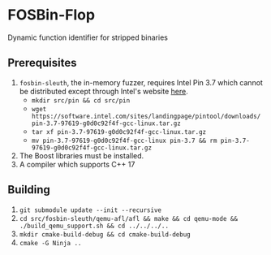 # FOSBin-Flop

Dynamic function identifier for stripped binaries

## Prerequisites
1. `fosbin-sleuth`, the in-memory fuzzer, requires Intel Pin 3.7 which cannot be distributed
except through Intel's website 
[here](https://software.intel.com/en-us/articles/pin-a-binary-instrumentation-tool-downloads).
    * `mkdir src/pin && cd src/pin`
    * `wget https://software.intel.com/sites/landingpage/pintool/downloads/pin-3.7-97619-g0d0c92f4f-gcc-linux.tar.gz`
    * `tar xf pin-3.7-97619-g0d0c92f4f-gcc-linux.tar.gz`
    * `mv pin-3.7-97619-g0d0c92f4f-gcc-linux pin-3.7 && rm pin-3.7-97619-g0d0c92f4f-gcc-linux.tar.gz`
1. The Boost libraries must be installed.
1. A compiler which supports C++ 17

## Building
1. `git submodule update --init --recursive`
1. `cd src/fosbin-sleuth/qemu-afl/afl && make && cd qemu-mode &&
   ./build_qemu_support.sh && cd ../../../..`
1. `mkdir cmake-build-debug && cd cmake-build-debug`
1. `cmake -G Ninja ..`
